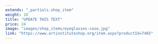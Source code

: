 ```yaml
---
extends: "_partials.shop_item"
weight: 10
title: "UPDATE THIS TEXT"
price: 24
image: "images/shop_items/eyeglasses-case.jpg"
link: "https://www.artinstituteshop.org/item.aspx?productId=7465"
---
```


